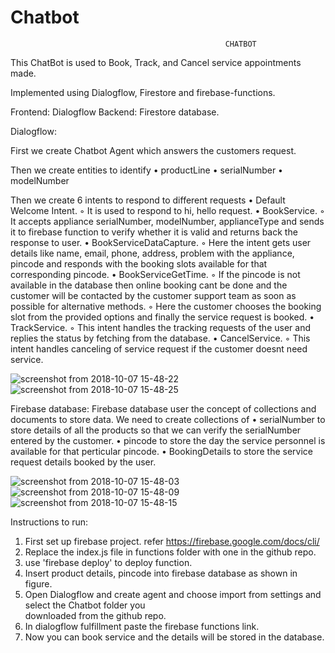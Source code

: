 # Chatbot
                                                    CHATBOT


This ChatBot is used to Book, Track, and Cancel service appointments made.

Implemented using Dialogflow, Firestore and firebase-functions.

Frontend: Dialogflow
Backend: Firestore database.

Dialogflow:

First we create Chatbot Agent which answers the customers request.

Then we create entities to identify 
    • productLine
    • serialNumber
    • modelNumber

Then we create 6 intents to respond to different requests
    • Default Welcome Intent.
        ◦ It is used to respond to hi, hello request.
    • BookService.
        ◦ It accepts appliance serialNumber, modelNumber, applianceType and sends it to firebase function to verify whether it is valid and returns back the response to user.
    • BookServiceDataCapture.
        ◦ Here the intent gets user details like name, email, phone, address,
          problem with the appliance, pincode and responds with the booking slots available for that corresponding pincode. 
    • BookServiceGetTime.
        ◦ If the pincode is not available in the database then online booking cant be done and the customer will be contacted by the customer support team as soon as possible for alternative methods.
        ◦ Here the customer chooses the booking slot from the provided options 
          and finally the service request is booked.
    • TrackService.
        ◦ This intent handles the tracking requests of the user and replies the status by fetching from the database.
    • CancelService.
        ◦ This intent handles canceling of service request if the customer doesnt need service.

![screenshot from 2018-10-07 15-48-22](https://user-images.githubusercontent.com/32369302/46582212-0dfb1f80-ca61-11e8-93d1-bd4776cd196d.png)
![screenshot from 2018-10-07 15-48-25](https://user-images.githubusercontent.com/32369302/46582217-13586a00-ca61-11e8-98a7-566b42166349.png)


Firebase database:
Firebase database user the concept of collections and documents to store data.
We need to create collections of 
    • serialNumber to store details of all the products so that we can verify the serialNumber entered by the customer.
    • pincode to store the day the service personnel is available for that perticular pincode.
    • BookingDetails to store the service request details booked by the user.


![screenshot from 2018-10-07 15-48-03](https://user-images.githubusercontent.com/32369302/46582139-29b1f600-ca60-11e8-9c25-c4c1a8787aec.png)
![screenshot from 2018-10-07 15-48-09](https://user-images.githubusercontent.com/32369302/46582147-3c2c2f80-ca60-11e8-9971-34c6f827839e.png)
![screenshot from 2018-10-07 15-48-15](https://user-images.githubusercontent.com/32369302/46582144-3898a880-ca60-11e8-9f38-ab36d6ca5cf8.png)


Instructions to run:
1. First set up firebase project. refer https://firebase.google.com/docs/cli/
2. Replace the index.js file in functions folder with one  in the github repo.
3. use 'firebase deploy' to deploy function.
4. Insert product details, pincode into firebase database as shown in figure.
5. Open Dialogflow and create agent and choose import from settings and select the Chatbot folder you  
    downloaded from the github repo.
6. In dialogflow fulfillment paste the firebase functions link.
7. Now you can book service and the details will be stored in the database.


